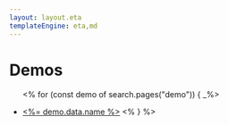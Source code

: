 ```yaml
---
layout: layout.eta
templateEngine: eta,md
---
```


<main>

# Demos

<ul class='list-of-links'>
<% for (const demo of search.pages("demo")) { _%>
<li><p><a href="<%= demo.data.url %>"><%= demo.data.name %></a>
<% } %>
</ul>

</main>


